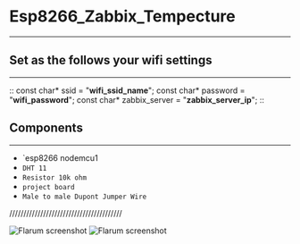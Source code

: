 # Esp8266_Zabbix_Tempecture
---------------------------
##
## Set as the follows your wifi settings
---------------------------------------
::
const char* ssid     = "**wifi_ssid_name**";
const char* password = "**wifi_password**";
const char* zabbix_server = "**zabbix_server_ip**";
::
##
## Components
-------------

- `esp8266 nodemcu1
- `DHT 11`
- `Resistor 10k ohm`
- `project board`
- `Male to male Dupont Jumper Wire`

////////////////////////////////////////

![Flarum screenshot](https://s23.postimg.org/wida38ak7/IMG_5708.jpg:large)
![Flarum screenshot](https://s23.postimg.org/met5ktj7b/IMG_5711.jpg:large)
